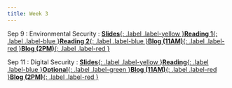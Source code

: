 ```yaml
---
title: Week 3
---
```


Sep 9
: Environmental Security
: [**Slides**{: .label .label-yellow }](https://docs.google.com/presentation/d/1rH6GgIbShh29DYPjobtgBGTurvemKXgdYKe7-M86XiE/edit?usp=drive_link)[**Reading 1**{: .label .label-blue }](https://drive.google.com/file/d/1GlzBwdWZAeaDpW1s3fMdIqqYrcLER_mK/view?usp=sharing)[**Reading 2**{: .label .label-blue }](https://drive.google.com/file/d/1-baqZEq8H2KURiSHa3HgYqucJTSBEcyB/view?usp=sharing)[**Blog (11AM)**{: .label .label-red }](https://canvas.vt.edu/courses/214894/assignments/2484442)[**Blog (2PM)**{: .label .label-red }](https://canvas.vt.edu/courses/214890/assignments/2484428)


Sep 11
: Digital Security
: [**Slides**{: .label .label-yellow }](https://docs.google.com/presentation/d/1P5Gqql4yOD1s6RCdm6Dm5bQRIZAWkngML6GtBEJhLRc/edit?usp=drive_link)[**Reading**{: .label .label-blue }](https://drive.google.com/file/d/1GqHpeZG-ZMZ7spIBA3QuJRvLDxufOAvG/view?usp=drive_link)[**Optional**{: .label .label-green }](https://www.hrw.org/news/2020/05/26/its-time-treat-cybersecurity-human-rights-issue)[**Blog (11AM)**{: .label .label-red }](https://canvas.vt.edu/courses/214894/assignments/2484441)[**Blog (2PM)**{: .label .label-red }](https://canvas.vt.edu/courses/214890/assignments/2484427)